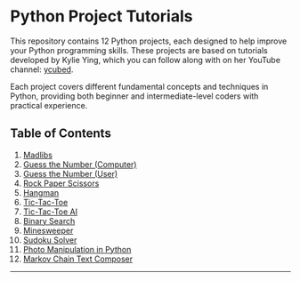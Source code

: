 # Python Project Tutorials

This repository contains 12 Python projects, each designed to help improve your Python programming skills. These projects are based on tutorials developed by Kylie Ying, which you can follow along with on her YouTube channel: [ycubed](https://www.youtube.com/watch?v=8ext9G7xspg&t=416s](https://www.youtube.com/watch?v=8ext9G7xspg&t=417s)).

Each project covers different fundamental concepts and techniques in Python, providing both beginner and intermediate-level coders with practical experience.

## Table of Contents

1. [Madlibs](https://github.com/ChetanKale-AI/BeginnerPythonProjects/tree/main/Madlibs)
2. [Guess the Number (Computer)](https://github.com/ChetanKale-AI/Python-Beginner_Projects/tree/main/Guess%20The%20Number)
3. [Guess the Number (User)](https://github.com/ChetanKale-AI/Python-Beginner_Projects/tree/main/Guess%20The%20Number)
4. [Rock Paper Scissors](https://github.com/ChetanKale-AI/Python-Beginner_Projects/tree/main/Rock%20Paper%20Scissors)
5. [Hangman](https://github.com/ChetanKale-AI/Python-Beginner_Projects/tree/main/Hangman)
6. [Tic-Tac-Toe](#6-tic-tac-toe)
7. [Tic-Tac-Toe AI](#7-tic-tac-toe-ai)
8. [Binary Search](#8-binary-search)
9. [Minesweeper](#9-minesweeper)
10. [Sudoku Solver](#10-sudoku-solver)
11. [Photo Manipulation in Python](#11-photo-manipulation-in-python)
12. [Markov Chain Text Composer](#12-markov-chain-text-composer)

---
